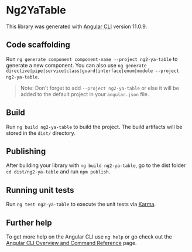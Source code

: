 # Ng2YaTable

This library was generated with [Angular CLI](https://github.com/angular/angular-cli) version 11.0.9.

## Code scaffolding

Run `ng generate component component-name --project ng2-ya-table` to generate a new component. You can also use `ng generate directive|pipe|service|class|guard|interface|enum|module --project ng2-ya-table`.
> Note: Don't forget to add `--project ng2-ya-table` or else it will be added to the default project in your `angular.json` file. 

## Build

Run `ng build ng2-ya-table` to build the project. The build artifacts will be stored in the `dist/` directory.

## Publishing

After building your library with `ng build ng2-ya-table`, go to the dist folder `cd dist/ng2-ya-table` and run `npm publish`.

## Running unit tests

Run `ng test ng2-ya-table` to execute the unit tests via [Karma](https://karma-runner.github.io).

## Further help

To get more help on the Angular CLI use `ng help` or go check out the [Angular CLI Overview and Command Reference](https://angular.io/cli) page.

